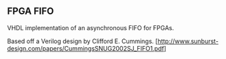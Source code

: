 FPGA FIFO
---------

VHDL implementation of an asynchronous FIFO for FPGAs.

Based off a Verilog design by Clifford E. Cummings.
[http://www.sunburst-design.com/papers/CummingsSNUG2002SJ_FIFO1.pdf]
